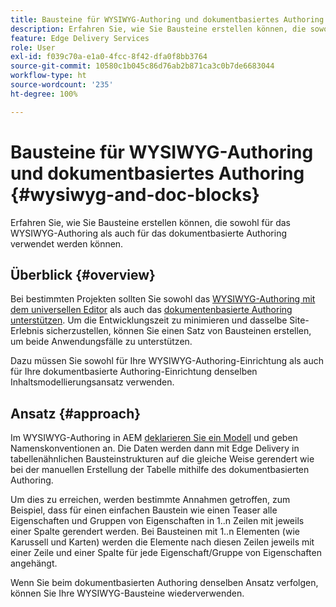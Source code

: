 ```yaml
---
title: Bausteine für WYSIWYG-Authoring und dokumentbasiertes Authoring
description: Erfahren Sie, wie Sie Bausteine erstellen können, die sowohl für das WYSIWYG-Authoring als auch für das dokumentbasierte Authoring verwendet werden können.
feature: Edge Delivery Services
role: User
exl-id: f039c70a-e1a0-4fcc-8f42-dfa0f8bb3764
source-git-commit: 10580c1b045c86d76ab2b871ca3c0b7de6683044
workflow-type: ht
source-wordcount: '235'
ht-degree: 100%

---
```


# Bausteine für WYSIWYG-Authoring und dokumentbasiertes Authoring {#wysiwyg-and-doc-blocks}

Erfahren Sie, wie Sie Bausteine erstellen können, die sowohl für das WYSIWYG-Authoring als auch für das dokumentbasierte Authoring verwendet werden können.

## Überblick {#overview}

Bei bestimmten Projekten sollten Sie sowohl das [WYSIWYG-Authoring mit dem universellen Editor](/help/edge/wysiwyg-authoring/authoring.md) als auch das [dokumentenbasierte Authoring unterstützen](/help/edge/docs/authoring.md). Um die Entwicklungszeit zu minimieren und dasselbe Site-Erlebnis sicherzustellen, können Sie einen Satz von Bausteinen erstellen, um beide Anwendungsfälle zu unterstützen.

Dazu müssen Sie sowohl für Ihre WYSIWYG-Authoring-Einrichtung als auch für Ihre dokumentbasierte Authoring-Einrichtung denselben Inhaltsmodellierungsansatz verwenden.

## Ansatz {#approach}

Im WYSIWYG-Authoring in AEM [deklarieren Sie ein Modell](/help/edge/wysiwyg-authoring/content-modeling.md) und geben Namenskonventionen an. Die Daten werden dann mit Edge Delivery in tabellenähnlichen Bausteinstrukturen auf die gleiche Weise gerendert wie bei der manuellen Erstellung der Tabelle mithilfe des dokumentbasierten Authoring.

Um dies zu erreichen, werden bestimmte Annahmen getroffen, zum Beispiel, dass für einen einfachen Baustein wie einen Teaser alle Eigenschaften und Gruppen von Eigenschaften in 1..n Zeilen mit jeweils einer Spalte gerendert werden. Bei Bausteinen mit 1..n Elementen (wie Karussell und Karten) werden die Elemente nach diesen Zeilen jeweils mit einer Zeile und einer Spalte für jede Eigenschaft/Gruppe von Eigenschaften angehängt.

Wenn Sie beim dokumentbasierten Authoring denselben Ansatz verfolgen, können Sie Ihre WYSIWYG-Bausteine wiederverwenden.
